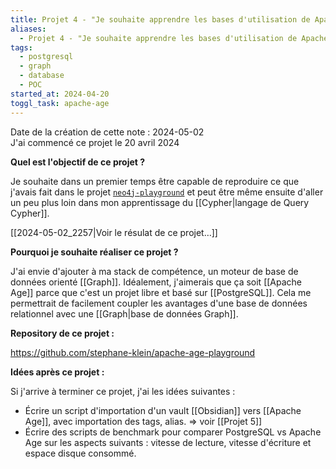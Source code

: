 ```yaml
---
title: Projet 4 - "Je souhaite apprendre les bases d'utilisation de Apache Age"
aliases:
  - Projet 4 - "Je souhaite apprendre les bases d'utilisation de Apache Age"
tags:
  - postgresql
  - graph
  - database
  - POC
started_at: 2024-04-20
toggl_task: apache-age
---
```


Date de la création de cette note : 2024-05-02  
J'ai commencé ce projet le 20 avril 2024

**Quel est l'objectif de ce projet ?**

Je souhaite dans un premier temps être capable de reproduire ce que j'avais fait dans le projet [`neo4j-playground`](https://github.com/stephane-klein/neo4j-playground) et peut être même ensuite d'aller un peu plus loin dans mon apprentissage du [[Cypher|langage de Query Cypher]].

[[2024-05-02_2257|Voir le résulat de ce projet…]] 

**Pourquoi je souhaite réaliser ce projet ?**

J'ai envie d'ajouter à ma stack de compétence, un moteur de base de données orienté [[Graph]]. Idéalement, j'aimerais que ça soit [[Apache Age]] parce que c'est un projet libre et basé sur [[PostgreSQL]]. Cela me permettrait de facilement coupler les avantages d'une base de données relationnel avec une [[Graph|base de données Graph]].

**Repository de ce projet :**

https://github.com/stephane-klein/apache-age-playground

**Idées après ce projet :**

Si j'arrive à terminer ce projet, j'ai les idées suivantes :

- Écrire un script d'importation d'un vault [[Obsidian]] vers [[Apache Age]], avec importation des tags, alias. => voir [[Projet 5]]
- Écrire des scripts de benchmark pour comparer PostgreSQL vs Apache Age sur les aspects suivants : vitesse de lecture, vitesse d'écriture et espace disque consommé.